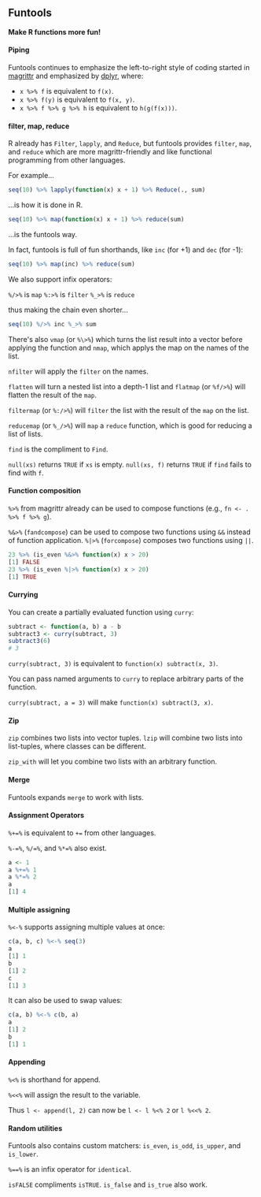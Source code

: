 ## Funtools

**Make R functions more fun!**


#### Piping

Funtools continues to emphasize the left-to-right style of coding started in [magrittr](https://github.com/smbache/magrittr) and emphasized by [dplyr](https://github.com/hadley/dplyr), where:

* `x %>% f` is equivalent to `f(x)`.
* `x %>% f(y)` is equivalent to `f(x, y)`.
* `x %>% f %>% g %>% h` is equivalent to `h(g(f(x)))`.


#### filter, map, reduce

R already has `Filter`, `lapply`, and `Reduce`, but funtools provides `filter`, `map`, and `reduce` which are more magrittr-friendly and like functional programming from other languages.

For example...

```R
seq(10) %>% lapply(function(x) x + 1) %>% Reduce(., sum)
```

...is how it is done in R.

```R
seq(10) %>% map(function(x) x + 1) %>% reduce(sum)
```

...is the funtools way.

In fact, funtools is full of fun shorthands, like `inc` (for +1) and `dec` (for -1):

```R
seq(10) %>% map(inc) %>% reduce(sum)
```

We also support infix operators:

`%/>%` is `map`
`%:>%` is `filter`
`%_>%` is `reduce`

thus making the chain even shorter...

```R
seq(10) %/>% inc %_>% sum
```

There's also `vmap` (or `%\>%`) which turns the list result into a vector before applying the function and `nmap`, which applys the map on the names of the list.

`nfilter` will apply the `filter` on the names.

`flatten` will turn a nested list into a depth-1 list and `flatmap` (or `%f/>%`) will flatten the result of the `map`.

`filtermap` (or `%:/>%`) will `filter` the list with the result of the `map` on the list.

`reducemap` (or `%_/>%`) will `map` a `reduce` function, which is good for reducing a list of lists.

`find` is the compliment to `Find`.

`null(xs)` returns `TRUE` if `xs` is empty. `null(xs, f)` returns `TRUE` if `find` fails to find with `f`.


#### Function composition

`%>%` from magrittr already can be used to compose functions (e.g., `fn <- . %>% f %>% g`).

`%&>%` (`fandcompose`) can be used to compose two functions using `&&` instead of function application.  `%|>%` (`forcompose`) composes two functions using `||`.

```R
23 %>% (is_even %&>% function(x) x > 20)
[1] FALSE
23 %>% (is_even %|>% function(x) x > 20)
[1] TRUE
```


#### Currying

You can create a partially evaluated function using `curry`:

```R
subtract <- function(a, b) a - b
subtract3 <- curry(subtract, 3)
subtract3(6)
# 3
```

`curry(subtract, 3)` is equivalent to `function(x) subtract(x, 3)`.

You can pass named arguments to `curry` to replace arbitrary parts of the function.

`curry(subtract, a = 3)` will make `function(x) subtract(3, x)`.


#### Zip

`zip` combines two lists into vector tuples. `lzip` will combine two lists into list-tuples, where classes can be different.

`zip_with` will let you combine two lists with an arbitrary function.


#### Merge

Funtools expands `merge` to work with lists.


#### Assignment Operators

`%+=%` is equivalent to `+=` from other languages.

`%-=%`, `%/=%`, and `%*=%` also exist.


```R
a <- 1
a %+=% 1
a %*=% 2
a
[1] 4
```


#### Multiple assigning

`%<-%` supports assigning multiple values at once:

```R
c(a, b, c) %<-% seq(3)
a
[1] 1
b
[1] 2
c
[1] 3
```

It can also be used to swap values:

```R
c(a, b) %<-% c(b, a)
a
[1] 2
b
[1] 1
```


#### Appending

`%<%` is shorthand for append.

`%<<%` will assign the result to the variable.

Thus `l <- append(l, 2)` can now be `l <- l %<% 2` or `l %<<% 2`.


#### Random utilities

Funtools also contains custom matchers: `is_even`, `is_odd`, `is_upper`, and `is_lower`.

`%==%` is an infix operator for `identical`.

`isFALSE` compliments `isTRUE`.  `is_false` and `is_true` also work.
